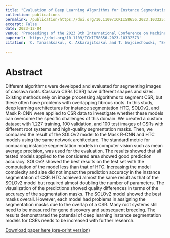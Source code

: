 ```yaml
---
title: "Evaluation of Deep Learning Algorithms for Instance Segmentation on Cassava Root"
collection: publications
permalink: /publication/https://doi.org/10.1109/ICKII58656.2023.10332573
excerpt: False
date: 2023-12-04
venue: 'Proceedings of the 2023 8th International Conference on Machine Learning Technologies (ICMLT 2023)'
paperurl: 'https://doi.org/10.1109/ICKII58656.2023.10332573'
citation: 'C. Tanasaksakul, K. Akkarajitsakul and T. Wojciechowski, "Evaluation of Deep Learning Algorithms for Instance Segmentation on Cassava Root," 2023 IEEE 6th International Conference on Knowledge Innovation and Invention (ICKII), Sapporo, Japan, 2023, pp. 392-397, doi: 10.1109/ICKII58656.2023.10332573.keywords: {Training;Deep learning;Measurement;Technological innovation;Shape;Computational modeling;Predictive models;Instance segmentation;Object detection;Convolutional neural network;Cassava roots},'

---
```


Abstract
======
Different algorithms were developed and evaluated for segmenting images of cassava roots. Cassava CSRs (CSR) have different shapes and sizes. Existing methods rely on image processing algorithms to segment CSR, but these often have problems with overlapping fibrous roots. In this study, deep learning architectures for instance segmentation HTC, SOLOv2, and Mask R-CNN were applied to CSR data to investigate whether these models can overcome the specific challenges of this domain. We created a custom dataset with 1,227 training, 100 validation, and 100 test images of CSRs with different root systems and high-quality segmentation masks. Then, we compared the result of the SOLOv2 model to the Mask R-CNN and HTC models using the same network architecture. The standard metric for comparing instance segmentation models in computer vision such as mean average precision, was used for the evaluation. The results showed that all tested models applied to the considered area showed good prediction accuracy. SOLOv2 showed the best results on the test set with the computation of the model less than that of HTC. Increasing the model complexity and size did not impact the prediction accuracy in the instance segmentation of CSR. HTC achieved almost the same result as that of the SOLOv2 model but required almost doubling the number of parameters. The visualization of the predictions showed quality differences in terms of the accuracy of the segmentation masks. The SOLOv2 model showed the best masks overall. However, each model had problems in assigning the segmentation masks due to the overlap of a CSR. Many root systems still need to be measured for gene discovery and subsequent breeding. The results demonstrated the potential of deep learning instance segmentation models for CSRs needs to be increased with further research.

[Download paper here (pre-print version)](http://stamptanasaksakul.github.io/files/(Preprint)Evaluation-of-Deep-Learning-Algorithms-for-Instance-Segmentation-on-Cassava-Root.pdf)

<!---
Recommended citation: C. Tanasaksakul, K. Akkarajitsakul and T. Wojciechowski, "Evaluation of Deep Learning Algorithms for Instance Segmentation on Cassava Root," 2023 IEEE 6th International Conference on Knowledge Innovation and Invention (ICKII), Sapporo, Japan, 2023, pp. 392-397, doi: 10.1109/ICKII58656.2023.10332573.keywords: {Training;Deep learning;Measurement;Technological innovation;Shape;Computational modeling;Predictive models;Instance segmentation;Object detection;Convolutional neural network;Cassava roots},
--->